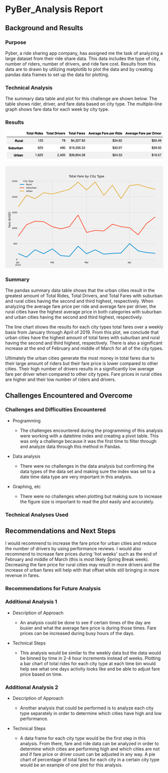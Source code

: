 # PyBer_Analysis Report

## Background and Results

### Purpose
Pyber, a ride sharing app company, has assigned me the task of analyzing a large dataset from their ride share data. This data includes the type of city, number of riders, number of drivers, and ride fare cost. Results from this data are to drawn by utilizing matplotlib to plot the data and by creating pandas data frames to set up the data for plotting.

### Technical Analysis
The summary data table and plot for this challenge are shown below. The table shows rider, driver, and fare data based on city type. The multiple-line graph shows fare data for each week by city type.

### Results

![Pandas_Summary_Table_by_City_Type](Analysis/Challenge_DF.png)

![Weekly_Total_Fare_by_City_Type](Analysis/Challenge.png)

### Summary
The pandas summary data table shows that the urban cities result in the greatest amount of Total Rides, Total Drivers, and Total Fares with suburban and rural cities having the second and third highest, respectively. When analyzing the average fare price per ride and average fare per driver, the rural cities have the highest average price in both categories with suburban and urban cities having the second and third highest, respectively. 

The line chart shows the results for each city types total fares over a weekly basis from January through April of 2019. From this plot, we conclude that urban cities have the highest amount of total fares with suburban and rural having the second and third highest, respectively. There is also a significant increase at the end of February and middle of March for all of the city types.

Ultimately the urban cities generate the most money in total fares due to their large amount of riders but their fare price is lower compared to other cities. Their high number of drivers results in a significantly low average fare per driver when compared to other city types. Fare prices in rural cities are higher and their low number of riders and drivers. 

## Challenges Encountered and Overcome

### Challenges and Difficulties Encountered

* Programming
    - The challenges encountered during the programming of this analysis were working with a datetime index and creating a pivot table. This was only a challenge because it was the first time to filter through and analyze data through this method in Pandas.

* Data analysis
    - There were no challenges in the data analysis but confirming the data types of the data set and making sure the index was set to a date time data type are very important in this analysis.

* Graphing, etc
    - There were no challenges when plotting but making sure to increase the figure size is important to read the plot easily and accurately.

### Technical Analyses Used

## Recommendations and Next Steps
I would recommend to increase the fare price for urban cities and reduce the number of drivers by using performance reviews. I would also recommend to increase fare prices during 'hot weeks' such as the end of February and middle of March (this is most likely Spring Break week). Decreasing the fare price for rural cities may result in more drivers and the increase of urban fares will help with that offset while still bringing in more revenue in fares.

### Recommendations for Future Analysis

### Additional Analysis 1

* Description of Approach
    - An analysis could be done to see if certain times of the day are busier and what the average fare price is during those times. Fare prices can be increased during busy hours of the days.

* Technical Steps
    - This analysis would be similar to the weekly data but the data would be binned by time in 2-4 hour increments instead of weeks. Plotting a bar chart of total rides for each city type at each time bin would help see what one days activity looks like and be able to adjust fare price based on time. 

### Additional Analysis 2

* Description of Approach
    - Another analysis that could be performed is to analyze each city type separately in order to determine which cities have high and low performance.

* Technical Steps
    - A data frame for each city type would be the first step in this analysis. From there, fare and ride data can be analyzed in order to determine which cities are performing high and which cities are not and if fare price or driver count can be adjusted in any way. A pie chart of percentage of total fares for each city in a certain city type would be an example of one plot for this analysis.